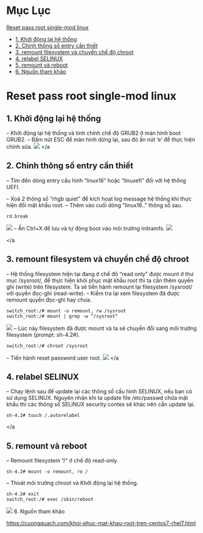 # Mục Lục
[Reset pass root single-mod linux](#resetpas)
- [1. Khởi động lại hệ thống](#restart)
- [2. Chỉnh thông số entry cần thiết](#edit)
- [3. remount filesystem và chuyển chế độ chroot](#remount)
- [4. relabel SELINUX](#relabel)
- [5. remount và reboot](#reboot)
- [6. Nguồn tham khảo ](#nguonthamkhao)
<a name="resetpass"></a>

# Reset pass root single-mod linux
<a name="restart"></a>

## 1. Khởi động lại hệ thống
– Khởi động lại hệ thống và tinh chỉnh chế độ GRUB2 ở màn hình boot GRUB2.
– Bấm nút ESC để màn hình dừng lại, sau đó ấn nút ‘e’ để thực hiện chỉnh sửa.
 <img src="https://i.imgur.com/I9q1wGB.jpg">
 <a name="edit"></a

## 2. Chỉnh thông số entry cần thiết
– Tìm đến dòng entry cấu hình “linux16” hoặc “linuxefi” đối với hệ thống UEFI.

– Xoá 2 thông số “rhgb quiet” để kích hoạt log message hệ thống khi thực hiện đổi mật khẩu root.
– Thêm vào cuối dòng “linux16..” thông số sau.
```
rd.break
```

 <img src="https://i.imgur.com/LpkoQZT.jpg">
 – Ấn Ctrl+X để lưu và tự động boot vào môi trường initramfs.
 <img src="https://i.imgur.com/8Ij7blg.jpg">
 
<a name="remount"></a

 ## 3. remount filesystem và chuyển chế độ chroot
 – Hệ thống filesystem hiện tại đang ở chế độ “read only” được mount ở thư mục /sysroot/, để thực hiện khôi phục mật khẩu root thì ta cần thêm quyền ghi (write) trên filesystem. Ta sẽ tiến hành remount lại filesystem /sysroot/ với quyền đọc-ghi (read-write).
 – Kiểm tra lại xem filesystem đã được remount quyền đọc-ghi hay chưa.
 ```
switch_root:/# mount -o remount, rw /sysroot
switch_root:/# mount | grep -w “/sysroot“

```
 <img src="https://i.imgur.com/8ztYoui.jpg">
 – Lúc này filesystem đã được mount và ta sẽ chuyển đổi sang môi trường filesystem (prompt: sh-4.2#).

 ```
switch_root:/# chroot /sysroot

```
– Tiến hành reset password user root.
<img src="https://i.imgur.com/tigphc3.png">
<a name="relabel"></a

## 4. relabel SELINUX
– Chạy lệnh sau để update lại các thông số cấu hình SELINUX, nếu bạn có sử dụng SELINUX. Nguyên nhân khi ta update file /etc/passwd chứa mật khẩu thì các thông số SELINUX security contex sẽ khác nên cần update lại.

 ```
sh-4.2# touch /.autorelabel

```
<a name="reboot"></a

## 5. remount và reboot
– Remount filesystem “/“ ở chế độ read-only.
 ```
sh-4.2# mount -o remount, ro /
```
– Thoát môi trường chroot và Khởi động lại hệ thống.
```
sh-4.2# exit
switch_root:/# exec /sbin/reboot
```
<img src="https://i.imgur.com/7Jl96IU.png">
<a name="nguonthamkhao"></a

## 6. Nguồn tham khảo

https://cuongquach.com/khoi-phuc-mat-khau-root-tren-centos7-rhel7.html